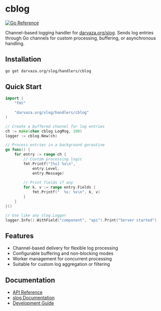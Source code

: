 # cblog

[![Go Reference][godoc-badge]][godoc]

[godoc]: https://pkg.go.dev/darvaza.org/slog/handlers/cblog
[godoc-badge]: https://pkg.go.dev/badge/darvaza.org/slog/handlers/cblog.svg

Channel-based logging handler for
[darvaza.org/slog](https://github.com/darvaza-proxy/slog).
Sends log entries through Go channels for custom processing, buffering, or
asynchronous handling.

## Installation

```bash
go get darvaza.org/slog/handlers/cblog
```

## Quick Start

```go
import (
    "fmt"
    
    "darvaza.org/slog/handlers/cblog"
)

// Create a buffered channel for log entries
ch := make(chan cblog.LogMsg, 100)
logger := cblog.New(ch)

// Process entries in a background goroutine
go func() {
    for entry := range ch {
        // Custom processing logic
        fmt.Printf("[%s] %s\n", 
            entry.Level,
            entry.Message)
        
        // Print fields if any
        for k, v := range entry.Fields {
            fmt.Printf("  %s: %v\n", k, v)
        }
    }
}()

// Use like any slog.Logger
logger.Info().WithField("component", "api").Print("Server started")
```

## Features

- Channel-based delivery for flexible log processing
- Configurable buffering and non-blocking modes
- Worker management for concurrent processing
- Suitable for custom log aggregation or filtering

## Documentation

- [API Reference](https://pkg.go.dev/darvaza.org/slog/handlers/cblog)
- [slog Documentation](https://github.com/darvaza-proxy/slog)
- [Development Guide](AGENT.md)
